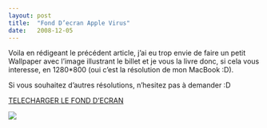```yaml
---
layout:	post
title:	"Fond D’ecran Apple Virus"
date:	2008-12-05
---
```


  Voila en rédigeant le précédent article, j’ai eu trop envie de faire un petit Wallpaper avec l’image illustrant le billet et je vous la livre donc, si cela vous interesse, en 1280*800 (oui c’est la résolution de mon MacBook :D).

Si vous souhaitez d’autres résolutions, n’hesitez pas à demander :D

[TELECHARGER LE FOND D’ECRAN](http://lageeknote.com/wp-content/uploads/2008/12/mac_virus_1280-800.jpg)

![](/img/0*4ZZ4XV1-XaLUBHqG.)  